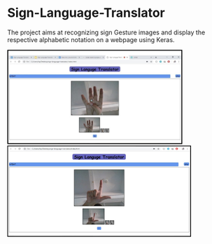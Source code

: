 # Sign-Language-Translator
The project aims at recognizing sign Gesture images and display the respective alphabetic notation on a webpage using Keras.

<div>
<img src="images/pic1.jpg" width="400">
<img src="images/pic2.jpg" width="420">
</div>
